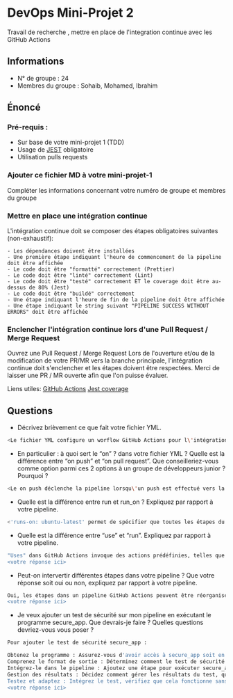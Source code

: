# DevOps Mini-Projet 2

Travail de recherche , mettre en place de l'integration continue avec les GitHub Actions

## Informations

-   N° de groupe : 24
-   Membres du groupe : Sohaib, Mohamed, Ibrahim

## Énoncé

### Pré-requis :

-   Sur base de votre mini-projet 1 (TDD)
-   Usage de [JEST](https://jestjs.io/docs/getting-started) obligatoire
-   Utilisation pulls requests

### Ajouter ce fichier MD à votre mini-projet-1

Compléter les informations concernant votre numéro de groupe et membres du groupe

### Mettre en place une intégration continue

L'intégration continue doit se composer des étapes obligatoires suivantes (non-exhaustif):

    - Les dépendances doivent être installées
    - Une première étape indiquant l'heure de commencement de la pipeline doit être affichée
    - Le code doit être "formatté" correctement (Prettier)
    - Le code doit être "linté" correctement (Lint)
    - Le code doit être "testé" correctement ET le coverage doit être au-dessus de 80% (Jest)
    - Le code doit être "buildé" correctement
    - Une étape indiquant l'heure de fin de la pipeline doit être affichée
    - Une étape indiquant le string suivant "PIPELINE SUCCESS WITHOUT ERRORS" doit être affichée

### Enclencher l'intégration continue lors d'une Pull Request / Merge Request

Ouvrez une Pull Request / Merge Request
Lors de l'ouverture et/ou de la modification de votre PR/MR vers la branche principale, l'intégration continue doit s'enclencher et les étapes doivent être respectées.
Merci de laisser une PR / MR ouverte afin que l'on puisse évaluer.

Liens utiles:
[GitHub Actions](https://docs.github.com/fr/actions)
[Jest coverage](https://www.valentinog.com/blog/jest-coverage/)

## Questions

-   Décrivez brièvement ce que fait votre fichier YML.

```bash
<Le fichier YML configure un worflow GitHub Actions pour l\'intégration continue sur les pull requests vers la branch principale (main). Il comprend des étapes telles que la récupération du code, la configuration de Node.js, l\'installation des dépendances, l\'exécution de Prettier et Eslint, les test, le build du projet et l\'affichage des messages informatifs tels que l\'auteur du pull request et permet d\'assurer un CI sans erreurs>
```

-   En particulier : à quoi sert le “on” ? dans votre fichier YML ? Quelle est la différence entre “on push” et “on pull request”. Que conseilleriez-vous comme option parmi ces 2 options à un groupe de développeurs junior ? Pourquoi ?

```bash
<Le on push déclenche la pipeline lorsqu\'un push est effectué vers la branche principale, tandis que le on pull_request déclenche la pipeline lorsqu\'une pull request est ouverte ou mise à jour. Pour un groupe de développeurs juniors, afin de maintenir une cohérence dans les versions de Node.js, les conventions de formatage, et pour éviter les conflits lors des pushs, l\'utilisation de on pull_request serait plus avantageuse.>
```

-   Quelle est la différence entre run et run_on ? Expliquez par rapport à votre pipeline.

```bash
<'runs-on: ubuntu-latest' permet de spécifier que toutes les étapes du "build" seront exécutées sur une machine virtuelle Ubuntu avec la dernière version disponible.\n'run: 'représente une étape spécifique qui va être exécuter>
```

-   Quelle est la différence entre “use” et “run”. Expliquez par rapport à votre pipeline.

```bash
"Uses" dans GitHub Actions invoque des actions prédéfinies, telles que l'obtention du code source ou la configuration d'un environnement. Par exemple, actions/checkout@v2 récupère le code. "Run" exécute des commandes spécifiques à votre projet, comme l'installation de dépendances ou l'exécution de tests via des commandes npm. Les actions avec "uses" sont des composants prédéfinis, tandis que "run" exécute des commandes personnalisées dans l'environnement actuel. Ces deux mots-clés permettent de modéliser différentes étapes et actions dans un workflow de GitHub.
<votre réponse ici>
```

-   Peut-on intervertir différentes étapes dans votre pipeline ? Que votre réponse soit oui ou non, expliquez par rapport à votre pipeline.

```bash
Oui, les étapes dans un pipeline GitHub Actions peuvent être réorganisées. Cependant, il est crucial de considérer les dépendances entre les étapes. Par exemple, dans votre pipeline, l'étape "Checkout repository" doit être exécutée avant toute opération sur le code source, comme l'installation de dépendances ou l'exécution de tests. De même, les étapes de formatage, de linting, de tests et de construction ont un ordre logique à suivre. Donc, bien que vous puissiez réorganiser les étapes, assurez-vous de respecter les dépendances pour que le pipeline fonctionne correctement.
<votre réponse ici>
```

-   Je veux ajouter un test de sécurité sur mon pipeline en exécutant le programme secure_app. Que devrais-je faire ? Quelles questions devriez-vous vous poser ?

```bash
Pour ajouter le test de sécurité secure_app :

Obtenez le programme : Assurez-vous d'avoir accès à secure_app soit en l'installant via une action existante, soit en le téléchargeant manuellement.
Comprenez le format de sortie : Déterminez comment le test de sécurité secure_app renvoie ses résultats (succès/échec, rapports détaillés).
Intégrez-le dans le pipeline : Ajoutez une étape pour exécuter secure_app au bon moment (après la construction, avant les tests, etc.).
Gestion des résultats : Décidez comment gérer les résultats du test, que ce soit par des notifications en cas d'échec ou par intégration dans les rapports de test globaux.
Testez et adaptez : Intégrez le test, vérifiez que cela fonctionne sans perturber le flux existant et ajustez si nécessaire.
<votre réponse ici>
```
